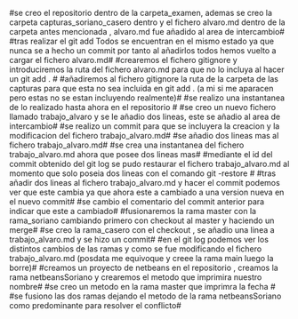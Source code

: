 #se creo el repositorio dentro de la carpeta_examen, ademas se creo la carpeta capturas_soriano_casero dentro y el fichero alvaro.md dentro de la carpeta antes mencionada , alvaro.md fue añadido al area de intercambio#
#tras realizar el git add Todos se encuentran en el mismo estado ya que nunca se a hecho un commit por tanto al añadirlos todos hemos vuelto a cargar el fichero alvaro.md#
#crearemos el fichero gitignore y introduciremos la ruta del fichero alvaro.md para que no lo incluya al hacer un git add . #
#añadiremos al fichero gitignore la ruta de la carpeta de las capturas para que esta no sea incluida en git add . (a mi si me aparacen pero estas no se estan incluyendo realmente)#
#se realizo una instantanea de lo realizado hasta ahora en el repositorio #
#se creo un nuevo fichero llamado trabajo_alvaro y se le añadio dos lineas, este se añadio al area de intercambio#
#se realizo un commit para que se incluyera la creacion y la modificacion del fichero trabajo_alvaro.md#
#se añadio dos lineas mas al fichero trabajo_alvaro.md#
#se crea una instantanea  del fichero trabajo_alvaro.md ahora que posee dos lineas mas#
#mediante el id del commit obtenido del git log se pudo restaurar el fichero trabajo_alvaro.md al momento que solo poseia dos lineas con el comando git -restore #
#tras añadir dos lineas al fichero trabajo_alvaro.md  y hacer el commit podemos ver que este cambia ya que ahora este a cambiado a una version nueva en el nuevo commit#
#se cambio el comentario del commit anterior para indicar que este a cambiado#
#fusionaremos la rama master con la rama_soriano cambiando primero con checkout al master y haciendo un merge#
#se creo la rama_casero con el checkout , se añadio una linea a trabajo_alvaro.md  y se hizo un commit#
#en el git log podemos ver los distintos cambios de las ramas y como se fue modificando el fichero trabajo_alvaro.md (posdata me equivoque y creee la rama main luego la borre)#
#creamos un proyecto de netbeans en el repositorio , creamos la rama netbeansSoriano  y crearemos el metodo que imprimira nuestro nombre#
#se creo un metodo en la rama master que imprimra la fecha #
#se fusiono las dos ramas dejando el metodo de la rama netbeansSoriano como predominante para resolver el conflicto#
